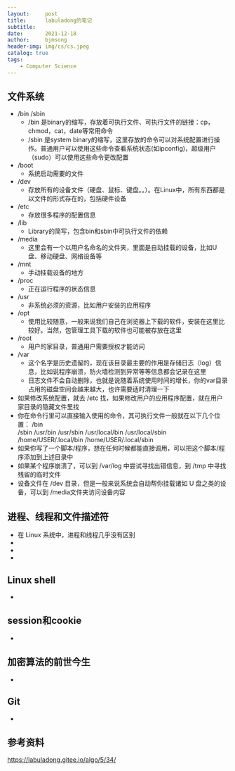 ```yaml
---
layout:     post
title:      labuladong的笔记
subtitle:   
date:       2021-12-18
author:     bjmsong
header-img: img/cs/cs.jpeg
catalog: true
tags:
    - Computer Science
---
```

## 文件系统
- /bin /sbin
    - /bin 是binary的缩写，存放着可执行文件、可执行文件的链接：cp，chmod，cat，date等常用命令
    - /sbin 是system binary的缩写，这里存放的命令可以对系统配置进行操作。普通用户可以使用这些命令查看系统状态(如ipconfig)，超级用户（sudo）可以使用这些命令更改配置
- /boot
    - 系统启动需要的文件
- /dev
    - 存放所有的设备文件（硬盘、鼠标、键盘。。）。在Linux中，所有东西都是以文件的形式存在的，包括硬件设备
- /etc
    - 存放很多程序的配置信息
- /lib
    - Library的简写，包含bin和sbin中可执行文件的依赖
- /media
    - 这里会有一个以用户名命名的文件夹，里面是自动挂载的设备，比如U盘、移动硬盘、网络设备等
- /mnt
    - 手动挂载设备的地方
- /proc
    - 正在运行程序的状态信息
- /usr
    - 非系统必须的资源，比如用户安装的应用程序
- /opt
    - 使用比较随意，一般来说我们自己在浏览器上下载的软件，安装在这里比较好。当然，包管理工具下载的软件也可能被存放在这里
- /root
    - 用户的家目录，普通用户需要授权才能访问
- /var
    - 这个名字是历史遗留的，现在该目录最主要的作用是存储日志（log）信息，比如说程序崩溃，防火墙检测到异常等等信息都会记录在这里
    - 日志文件不会自动删除，也就是说随着系统使用时间的增长，你的var目录占用的磁盘空间会越来越大，也许需要适时清理一下
- 如果修改系统配置，就去 /etc 找，如果修改用户的应用程序配置，就在用户家目录的隐藏文件里找
- 你在命令行里可以直接输入使用的命令，其可执行文件一般就在以下几个位置：
/bin    
/sbin
/usr/bin
/usr/sbin
/usr/local/bin
/usr/local/sbin
/home/USER/.local/bin
/home/USER/.local/sbin
- 如果你写了一个脚本/程序，想在任何时候都能直接调用，可以把这个脚本/程序添加到上述目录中
- 如果某个程序崩溃了，可以到 /var/log 中尝试寻找出错信息，到 /tmp 中寻找残留的临时文件
- 设备文件在 /dev 目录，但是一般来说系统会自动帮你挂载诸如 U 盘之类的设备，可以到 /media文件夹访问设备内容



## 进程、线程和文件描述符
- 在 Linux 系统中，进程和线程几乎没有区别
- 
- 
- 

## Linux shell
- 

## session和cookie
- 

## 加密算法的前世今生
- 

## Git
- 

## 参考资料
https://labuladong.gitee.io/algo/5/34/